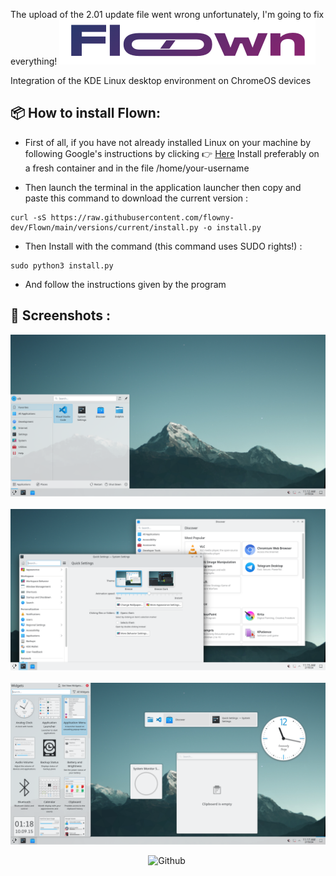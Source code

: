 The upload of the 2.01 update file went wrong unfortunately, I'm going to fix everything!
![logo](/img/logo.png)

Integration of the KDE Linux desktop environment on ChromeOS devices

## 📦 How to install Flown:

- First of all, if you have not already installed Linux on your machine by following Google's instructions by clicking 👉 [Here](https://support.google.com/chromebook/answer/9145439?hl=fr)
Install preferably on a fresh container and in the file /home/your-username

- Then launch the terminal in the application launcher then copy and paste this command to download the current version :
```
curl -sS https://raw.githubusercontent.com/flowny-dev/Flown/main/versions/current/install.py -o install.py
```
- Then Install with the command (this command uses SUDO rights!) :
```
sudo python3 install.py
```
- And follow the instructions given by the program
  
## 📸 Screenshots :

![logo](/img/Desktop.png)
<br>
<br>
![logo](/img/Applications.png)
<br>
<br>
![logo](/img/KDEWidget.png)


<div style="text-align: center;">
  <a target="_blank"><img alt='Github' src='https://img.shields.io/badge/Currently_under development-100000?style=for-the-badge&logo=Github&logoColor=FFFFFF&labelColor=181818&color=181818'/></a> <a target="_blank"><img alt='' src='https://img.shields.io/badge/MADE_BY NICKNAME-100000?style=for-the-badge&logo=&logoColor=FFFFFF&labelColor=181818&color=181818'/></a>
</div>

